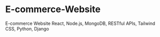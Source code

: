 # E-commerce-Website
E-commerce Website React, Node.js, MongoDB, RESTful APIs, Tailwind CSS, Python, Django
